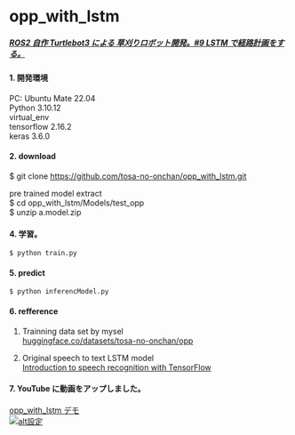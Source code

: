 # opp_with_lstm  
##### [ROS2 自作 Turtlebot3 による 草刈りロボット開発。#9 LSTM で経路計画をする。](http://www.netosa.com/blog/2024/11/ros2-turtlebot3-9-lstm.html)  

#### 1. 開発環境  
PC: Ubuntu Mate 22.04  
Python 3.10.12  
virtual_env  
tensorflow 2.16.2  
keras 3.6.0  

#### 2. download  
   $ git clone https://github.com/tosa-no-onchan/opp_with_lstm.git
   
   pre trained model extract  
   $ cd opp_with_lstm/Models/test_opp  
   $ unzip a.model.zip 

#### 4. 学習。
    
    $ python train.py

#### 5. predict
    
    $ python inferencModel.py

#### 6. refference  
   1) Trainning data set by mysel  
   [huggingface.co/datasets/tosa-no-onchan/opp](https://huggingface.co/datasets/tosa-no-onchan/opp)  
   
   2) Original speech to text LSTM model  
   [Introduction to speech recognition with TensorFlow](https://pylessons.com/speech-recognition)

#### 7. YouTube に動画をアップしました。  

[opp_with_lstm デモ](https://www.youtube.com/watch?v=PXCq2HicOwA)   
[![alt設定](http://img.youtube.com/vi/PXCq2HicOwA/0.jpg)](https://www.youtube.com/watch?v=PXCq2HicOwA)


